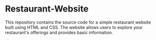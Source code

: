 # Restaurant-Website
This repository contains the source code for a simple restaurant website built using HTML and CSS. The website allows users to explore your restaurant's offerings and provides basic information.
